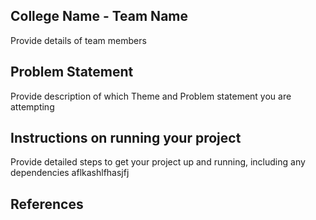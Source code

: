 ## College Name - Team Name
Provide details of team members 

## Problem Statement
Provide description of which Theme and Problem statement you are attempting

## Instructions on running your project
Provide detailed steps to get your project up and running, including any dependencies
aflkashlfhasjfj
## References
